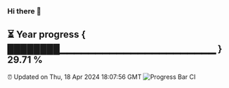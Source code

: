 ### Hi there 👋
⏳ Year progress { ████████▁▁▁▁▁▁▁▁▁▁▁▁▁▁▁▁▁▁▁▁▁▁ } 29.71 %
---
⏰ Updated on Thu, 18 Apr 2024 18:07:56 GMT
![Progress Bar CI](https://github.com/Moyi321/Moyi321/workflows/Progress%20Bar%20CI/badge.svg)
